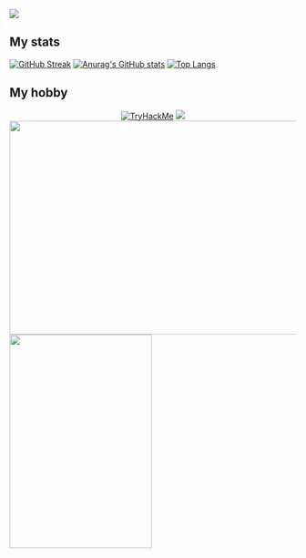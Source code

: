 ![](https://github.com/DelStez/DelStez/blob/main/header.png)

## My stats
[![GitHub Streak](http://github-readme-streak-stats.herokuapp.com?user=DelStez&theme=merko&date_format=M%20j%5B%2C%20Y%5D&hide_border=true)](https://git.io/streak-stats)
[![Anurag's GitHub stats](https://github-readme-stats.vercel.app/api?username=DelStez&show_icons=true&theme=merko&hide_border=true)](https://github.com/DelStez/github-readme-stats)
[![Top Langs](https://github-readme-stats.vercel.app/api/top-langs/?username=DelStez&show_icons=true&theme=merko&layout=compact&hide_border=true)](https://github.com/DelStez/github-readme-stats)

## My hobby
<div align="Center">
  <a href="https://tryhackme.com/p/DelStez"><img src="https://tryhackme-badges.s3.amazonaws.com/DelStez.png" alt="TryHackMe"></a>
  <a href="https://app.hackthebox.com/profile/534140"><img src="https://www.hackthebox.eu/badge/image/534140"></a>
  </div>
  <div><img src="https://user-images.githubusercontent.com/50168261/161287395-544e9678-6416-465d-8d4b-01afcc67f495.png" width="550" height="375">
<img src="https://user-images.githubusercontent.com/50168261/161288895-03b7321f-059a-488e-8275-748958903a67.png" width="250" height="375">
</div>

 
